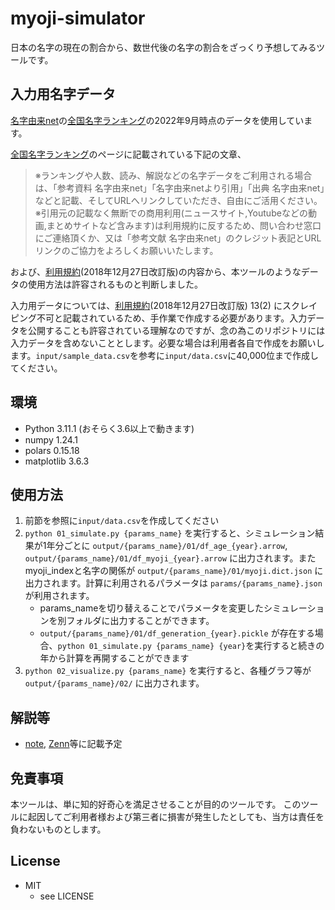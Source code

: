 myoji-simulator
=================

日本の名字の現在の割合から、数世代後の名字の割合をざっくり予想してみるツールです。


## 入力用名字データ

[名字由来net](https://myoji-yurai.net/)の[全国名字ランキング](https://myoji-yurai.net/prefectureRanking.htm)の2022年9月時点のデータを使用しています。

[全国名字ランキング](https://myoji-yurai.net/prefectureRanking.htm)のページに記載されている下記の文章、

> ※ランキングや人数、読み、解説などの名字データをご利用される場合は、「参考資料 名字由来net」「名字由来netより引用」「出典 名字由来net」などと記載、そしてURLへリンクしていただき、自由にご活用ください。
> ※引用元の記載なく無断での商用利用(ニュースサイト,Youtubeなどの動画,まとめサイトなど含みます)は利用規約に反するため、問い合わせ窓口にご連絡頂くか、又は「参考文献 名字由来net」のクレジット表記とURLリンクのご協力をよろしくお願いいたします。

および、[利用規約](https://myoji-yurai.net/terms.htm)(2018年12月27日改訂版)の内容から、本ツールのようなデータの使用方法は許容されるものと判断しました。

入力用データについては、[利用規約](https://myoji-yurai.net/terms.htm)(2018年12月27日改訂版) 13(2) にスクレイピング不可と記載されているため、手作業で作成する必要があります。入力データを公開することも許容されている理解なのですが、念の為このリポジトリには入力データを含めないこととします。必要な場合は利用者各自で作成をお願いします。`input/sample_data.csv`を参考に`input/data.csv`に40,000位まで作成してください。

## 環境

* Python 3.11.1 (おそらく3.6以上で動きます)
* numpy 1.24.1
* polars 0.15.18
* matplotlib 3.6.3

## 使用方法

1. 前節を参照に`input/data.csv`を作成してください
2. `python 01_simulate.py {params_name}` を実行すると、シミュレーション結果が1年分ごとに `output/{params_name}/01/df_age_{year}.arrow`, `output/{params_name}/01/df_myoji_{year}.arrow` に出力されます。またmyoji_indexと名字の関係が `output/{params_name}/01/myoji.dict.json` に出力されます。計算に利用されるパラメータは `params/{params_name}.json` が利用されます。
    - params_nameを切り替えることでパラメータを変更したシミュレーションを別フォルダに出力することができます。
    - `output/{params_name}/01/df_generation_{year}.pickle` が存在する場合、`python 01_simulate.py {params_name} {year}`を実行すると続きの年から計算を再開することができます
3. `python 02_visualize.py {params_name}` を実行すると、各種グラフ等が `output/{params_name}/02/` に出力されます。


## 解説等

* [note](https://note.com/m_cre), [Zenn](https://zenn.dev/m_cre)等に記載予定

## 免責事項

本ツールは、単に知的好奇心を満足させることが目的のツールです。
このツールに起因してご利用者様および第三者に損害が発生したとしても、当方は責任を負わないものとします。

## License

- MIT
  - see LICENSE

